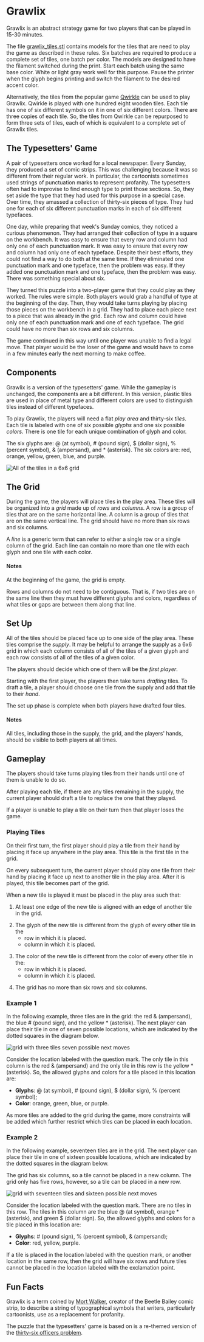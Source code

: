 # Grawlix
Grawlix is an abstract strategy game for two players that can be played in 15-30 minutes.

The file [grawlix_tiles.stl](grawlix_tiles.stl) contains models for the tiles that are need to play the game as described in these rules. Six batches are required to produce a complete set of tiles, one batch per color. The models are designed to have the filament switched during the print. Start each batch using the same base color. White or light gray work well for this purpose. Pause the printer when the glyph begins printing and switch the filament to the desired accent color.

Alternatively, the tiles from the popular game [Qwirkle](https://boardgamegeek.com/boardgame/25669/qwirkle) can be used to play Grawlix.  Qwirkle is played with one hundred eight wooden tiles. Each tile has one of six different symbols on it in one of six different colors. There are three copies of each tile. So, the tiles from Qwirkle can be repurposed to form three sets of tiles, each of which is equivalent to a complete set of Grawlix tiles.


## The Typesetters' Game
A pair of typesetters once worked for a local newspaper. Every Sunday, they produced a set of comic strips. This was challenging because it was so different from their regular work. In particular, the cartoonists sometimes used strings of punctuation marks to represent profanity. The typesetters often had to improvise to find enough type to print those sections. So, they set aside the type that they had used for this purpose in a special case. Over time, they amassed a collection of thirty-six pieces of type. They had one for each of six different punctuation marks in each of six different typefaces.

One day, while preparing that week's Sunday comics, they noticed a curious phenomenon. They had arranged their collection of type in a square on the workbench. It was easy to ensure that every row and column had only one of each punctuation mark. It was easy to ensure that every row and column had only one of each typeface. Despite their best efforts, they could not find a way to do both at the same time. If they eliminated one punctuation mark and one typeface, then the problem was easy. If they added one punctuation mark and one typeface, then the problem was easy. There was something special about six.

They turned this puzzle into a two-player game that they could play as they worked. The rules were simple. Both players would grab a handful of type at the beginning of the day. Then, they would take turns playing by placing those pieces on the workbench in a grid. They had to place each piece next to a piece that was already in the grid. Each row and column could have only one of each punctuation mark and one of each typeface. The grid could have no more than six rows and six columns. 

The game continued in this way until one player was unable to find a legal move. That player would be the loser of the game and would have to come in a few minutes early the next morning to make coffee.

<!--A pair of typesetters once worked for a local newspaper in an era when that kind of work was still done with a mechanical printing press rather than with a computer. Because cartoonists often replaced any profanity in their comic strips with strings of punctuation and other special characters, the typesetters had set aside the type that they used to print those characters in a special case. Their collection consisted of the type used to print six different special characters in each of six different typefaces.

One day, while preparing that week's Sunday comics, they noticed a curious phenomenon. Despite their best efforts, neither of the typesetters could devise a way to arrange the thirty-six pieces of type in a 6x6 grid such that every row and every column had one of each special character and one of each typeface.

Eventually, they turned this puzzle into a two-player game that they could play as they worked. Both players would grab a handful of type at the beginning of the day. They would then take turns choosing a piece of type from their hand and placing it on the workbench next to a piece of type that had been played previously.

Each new piece of type had to be placed in a row and column that did not already have a piece of type with the same special character or the same typeface. Also, to ensure that they could pack up when they went home for the evening without disrupting an incomplete game, the tiles on the workbench could span no more than six rows and six columns.

The game continued in this way, with players refreshing their hands as necessary, until one player was unable to find a legal move. That player would be the loser of the game and would have to come in a few minutes early the next morning to make coffee. -->

## Components
Grawlix is a version of the typesetters' game. While the gameplay is unchanged, the components are a bit different. In this version, plastic tiles are used in place of metal type and different colors are used to distinguish tiles instead of different typefaces.

To play Grawlix, the players will need a flat _play area_ and thirty-six _tiles_.
Each tile is labeled with one of six possible _glyphs_ and one six possible _colors_.  There is one tile for each unique combination of glyph and color.

The six glyphs are: @ (at symbol), \# (pound sign), $ (dollar sign), % (percent symbol), & (ampersand), and \* (asterisk). The six colors are: red, orange, yellow, green, blue, and purple.

![All of the tiles in a 6x6 grid](/Images/grid_image.png)

## The Grid
During the game, the players will place tiles in the play area. These tiles will be organized into a _grid_ made up of _rows_ and _columns_. A row is a group of tiles that are on the same horizontal line.  A column is a group of tiles that are on the same vertical line. The grid should have no more than six rows and six columns.

A _line_ is a generic term that can refer to either a single row or a single column of the grid. Each line can contain no more than one tile with each glyph and one tile with each color.

#### Notes
At the beginning of the game, the grid is empty.

Rows and columns do not need to be contiguous.  That is, if two tiles are on the same line then they must have different glyphs and colors, regardless of what tiles or gaps are between them along that line.

<!-- ![A grid containing thirty-three tiles](/Images/tableau.png) -->

## Set Up
All of the tiles should be placed face up to one side of the play area. These tiles comprise the _supply_. It may be helpful to arrange the supply as a 6x6 grid in which each column consists of all of the tiles of a given glyph and each row consists of all of the tiles of a given color.

The players should decide which one of them will be the _first player_.

Starting with the first player, the players then take turns _drafting_ tiles. To draft a tile, a player should choose one tile from the supply and add that tile to their _hand_.

The set up phase is complete when both players have drafted four tiles.

#### Notes
All tiles, including those in the supply, the grid, and the players' hands, should be visible to both players at all times.  

## Gameplay
The players should take turns playing tiles from their hands until one of them is unable to do so.

After playing each tile, if there are any tiles remaining in the supply, the current player should draft a tile to replace the one that they played.

If a player is unable to play a tile on their turn then that player loses the game.

### Playing Tiles
On their first turn, the first player should play a tile from their hand by placing it face up anywhere in the play area. This tile is the first tile in the grid.

On every subsequent turn, the current player should play one tile from their hand by placing it face up next to another tile in the play area. After it is played, this tile becomes part of the grid.

When a new tile is played it must be placed in the play area such that:
  1. At least one edge of the new tile is aligned with an edge of another tile in the grid.
  <!-- ![Legal placements for a new tile](/Images/adjacent.png) -->
  2. The glyph of the new tile is different from the glyph of every other tile in the
     - row in which it is placed.
     - column in which it is placed.
  <!-- -->
  3. The color of the new tile is different from the color of every other tile in the:
     - row in which it is placed.
     - column in which it is placed.
  <!-- -->
  4. The grid has no more than six rows and six columns.

### Example 1
In the following example, three tiles are in the grid: the red & (ampersand), the blue # (pound sign), and the yellow * (asterisk).  The next player can place their tile in one of seven possible locations, which are indicated by the dotted squares in the diagram below.

![grid with three tiles seven possible next moves](/Images/small_example.png)

Consider the location labeled with the question mark. The only tile in this column is the red & (ampersand) and the only tile in this row is the yellow * (asterisk). So, the allowed glyphs and colors for a tile placed in this location are:
  - __Glyphs__: @ (at symbol), # (pound sign), $ (dollar sign), % (percent symbol);
  - __Color__: orange, green, blue, or purple.

As more tiles are added to the grid during the game, more constraints will be added which further restrict which tiles can be placed in each location.

### Example 2
In the following example, seventeen tiles are in the grid. The next player can place their tile in one of sixteen possible locations, which are indicated by the dotted squares in the diagram below.

The grid has six columns, so a tile cannot be placed in a new column. The grid only has five rows, however, so a tile can be placed in a new row.

![grid with seventeen tiles and sixteen possible next moves](/Images/big_example.png)

Consider the location labeled with the question mark. There are no tiles in this row. The tiles in this column are the blue @ (at symbol), orange * (asterisk), and green \$ (dollar sign). So, the allowed glyphs and colors for a tile placed in this location are:
  - __Glyphs__: # (pound sign), \% (percent symbol), \& (ampersand);
  - __Color__: red, yellow, purple.

If a tile is placed in the location labeled with the question mark, or another location in the same row, then the grid will have six rows and future tiles cannot be placed in the location labeled with the exclamation point.

## Fun Facts
Grawlix is a term coined by [Mort Walker](https://en.wikipedia.org/wiki/Mort_Walker), creator of the Beetle Bailey comic strip, to describe a string of typographical symbols that writers, particularly cartoonists, use as a replacement for profanity.

The puzzle that the typesetters' game is based on is a re-themed version of the [thirty-six officers problem](https://en.wikipedia.org/wiki/Mutually_orthogonal_Latin_squares#Thirty-six_officers_problem).

